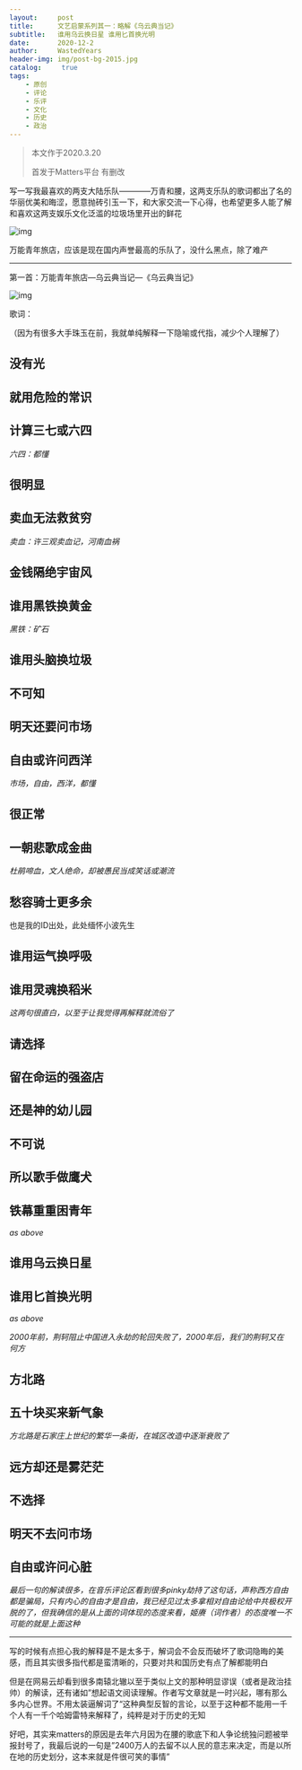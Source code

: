 ```yaml
---
layout:     post
title:      文艺启蒙系列其一：略解《乌云典当记》
subtitle:   谁用乌云换日星 谁用匕首换光明
date:       2020-12-2
author:     WastedYears
header-img: img/post-bg-2015.jpg
catalog: 	 true
tags:
    - 原创
    - 评论
    - 乐评
    - 文化
    - 历史
    - 政治
---
```


>  本文作于2020.3.20  
>
>  首发于Matters平台  有删改

写一写我最喜欢的两支大陆乐队————万青和腰，这两支乐队的歌词都出了名的华丽优美和晦涩，愿意抛砖引玉一下，和大家交流一下心得，也希望更多人能了解和喜欢这两支娱乐文化泛滥的垃圾场里开出的鲜花

![img](https://assets.matters.news/embed/bef9c5a8-7e95-4d4e-a7fe-99c93c77b740.jpeg)



万能青年旅店，应该是现在国内声誉最高的乐队了，没什么黑点，除了难产

------

第一首：万能青年旅店—乌云典当记—《乌云典当记》

![img](https://assets.matters.news/embed/4d138501-d2ab-46d5-bf8e-02895dedc905.jpeg)

歌词：

（因为有很多大手珠玉在前，我就单纯解释一下隐喻或代指，减少个人理解了）

## **没有光**

## **就用危险的常识**

## **计算三七或六四**

*六四：都懂*



## **很明显**

## **卖血无法救贫穷**

*卖血：许三观卖血记，河南血祸*

## **金钱隔绝宇宙风**

 

## **谁用黑铁换黄金**

*黑铁：矿石*

## **谁用头脑换垃圾**





## **不可知**

## **明天还要问市场**

## **自由或许问西洋**

*市场，自由，西洋，都懂*



## **很正常**

## **一朝悲歌成金曲**

*杜鹃啼血，文人绝命，却被愚民当成笑话或潮流*

## **愁容骑士更多余**

也是我的ID出处，此处缅怀小波先生





## **谁用运气换呼吸**

## **谁用灵魂换稻米**

*这两句很直白，以至于让我觉得再解释就流俗了*





## **请选择**

## **留在命运的强盗店**

## **还是神的幼儿园**

## **不可说**

## **所以歌手做鹰犬**

## **铁幕重重困青年**

*as above*





## **谁用乌云换日星**

## **谁用匕首换光明**

*as above* 

*2000年前，荆轲阻止中国进入永劫的轮回失败了，2000年后，我们的荆轲又在何方*





## **方北路**

## **五十块买来新气象**

*方北路是石家庄上世纪的繁华一条街，在城区改造中逐渐衰败了*



## **远方却还是雾茫茫**

## **不选择**

## **明天不去问市场**

## **自由或许问心脏**



*最后一句的解读很多，在音乐评论区看到很多pinky劫持了这句话，声称西方自由都是骗局，只有内心的自由才是自由，我已经见过太多拿相对自由论给中共极权开脱的了，但我确信的是从上面的词体现的态度来看，姬赓（词作者）的态度唯一不可能的就是上面这种*

------



写的时候有点担心我的解释是不是太多于，解词会不会反而破坏了歌词隐晦的美感，而且其实很多指代都是蛮清晰的，只要对共和国历史有点了解都能明白

但是在网易云却看到很多南辕北辙以至于类似上文的那种明显谬误（或者是政治挂帅）的解读，还有诸如”想起语文阅读理解。作者写文章就是一时兴起，哪有那么多内心世界。不用太装逼解词了“这种典型反智的言论，以至于这种都不能用一千个人有一千个哈姆雷特来解释了，纯粹是对于历史的无知

好吧，其实来matters的原因是去年六月因为在腰的歌底下和人争论统独问题被举报封号了，我最后说的一句是”2400万人的去留不以人民的意志来决定，而是以所在地的历史划分，这本来就是件很可笑的事情”